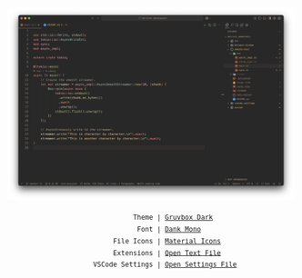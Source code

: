 <br /><br /><br />
<p align="center">
  <p align="center">
  <img width="850" src="assets/example-1.png" alt="logo" />
  </p>

  <p align="center">
    <sub><samp>&nbsp;&nbsp;&nbsp;&nbsp;&nbsp;&nbsp;&nbsp;&nbsp;&nbsp;&nbsp;&nbsp;Theme | <a href="https://marketplace.visualstudio.com/items?itemName=sainnhe.gruvbox-material">Gruvbox Dark</a><br>
    &nbsp;&nbsp;&nbsp;&nbsp;&nbsp;&nbsp;&nbsp;&nbsp;&nbsp;Font | <a href="https://philpl.gumroad.com/l/dank-mono">Dank Mono</a><br>
    &nbsp;&nbsp;&nbsp;&nbsp;&nbsp;&nbsp;&nbsp;&nbsp;File Icons | <a href="https://marketplace.visualstudio.com/items?itemName=PKief.material-icon-theme">Material Icons</a><br>
    &nbsp;&nbsp;&nbsp;&nbsp;&nbsp;&nbsp;&nbsp;&nbsp;Extensions | <a href="./extensions.txt">Open Text File</a><br>
    &nbsp;&nbsp;&nbsp;&nbsp;&nbsp;&nbsp;&nbsp;VSCode Settings | <a href="./settings.json">Open Settings File</a>
    </sub>
  </p>
</p>
